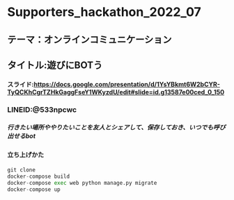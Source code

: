 # Supporters_hackathon_2022_07

## テーマ：オンラインコミュニケーション
## タイトル:遊びにBOTう
#### スライド:https://docs.google.com/presentation/d/1YsYBkmt6W2bCYR-TyQCKhCgrTZHkGaggFseY1WKyzdU/edit#slide=id.g13587e00ced_0_150
### LINEID:@533npcwc

##### 行きたい場所ややりたいことを友人とシェアして、保存しておき、いつでも呼び出せるbot



#### 立ち上げかた
```python:qiita.py
git clone 
docker-compose build
docker-compose exec web python manage.py migrate
docker-compose up
```
